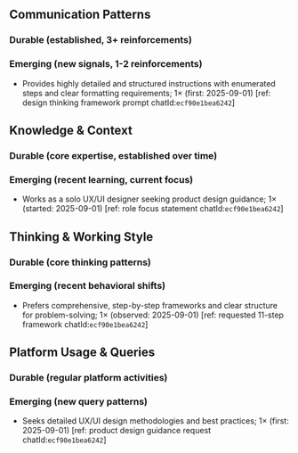 ## Communication Patterns
### Durable (established, 3+ reinforcements)

### Emerging (new signals, 1-2 reinforcements)
- Provides highly detailed and structured instructions with enumerated steps and clear formatting requirements; 1× (first: 2025-09-01) [ref: design thinking framework prompt chatId:`ecf90e1bea6242`]

## Knowledge & Context
### Durable (core expertise, established over time)

### Emerging (recent learning, current focus)
- Works as a solo UX/UI designer seeking product design guidance; 1× (started: 2025-09-01) [ref: role focus statement chatId:`ecf90e1bea6242`]

## Thinking & Working Style
### Durable (core thinking patterns)

### Emerging (recent behavioral shifts)
- Prefers comprehensive, step-by-step frameworks and clear structure for problem-solving; 1× (observed: 2025-09-01) [ref: requested 11-step framework chatId:`ecf90e1bea6242`]

## Platform Usage & Queries
### Durable (regular platform activities)

### Emerging (new query patterns)
- Seeks detailed UX/UI design methodologies and best practices; 1× (first: 2025-09-01) [ref: product design guidance request chatId:`ecf90e1bea6242`]